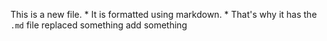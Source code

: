 This is a new file. * It is formatted using markdown. * That's why it has the `.md` file replaced something
add something
